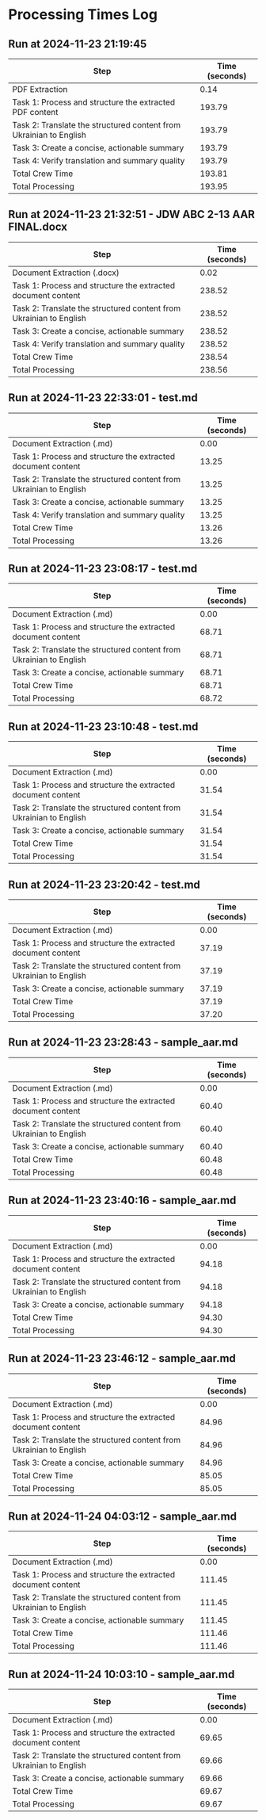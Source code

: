 # Processing Times Log


## Run at 2024-11-23 21:19:45

| Step | Time (seconds) |
|------|----------------|
| PDF Extraction | 0.14 |
| Task 1: Process and structure the extracted PDF content | 193.79 |
| Task 2: Translate the structured content from Ukrainian to English | 193.79 |
| Task 3: Create a concise, actionable summary | 193.79 |
| Task 4: Verify translation and summary quality | 193.79 |
| Total Crew Time | 193.81 |
| Total Processing | 193.95 |


## Run at 2024-11-23 21:32:51 - JDW ABC 2-13 AAR FINAL.docx

| Step | Time (seconds) |
|------|----------------|
| Document Extraction (.docx) | 0.02 |
| Task 1: Process and structure the extracted document content | 238.52 |
| Task 2: Translate the structured content from Ukrainian to English | 238.52 |
| Task 3: Create a concise, actionable summary | 238.52 |
| Task 4: Verify translation and summary quality | 238.52 |
| Total Crew Time | 238.54 |
| Total Processing | 238.56 |


## Run at 2024-11-23 22:33:01 - test.md

| Step | Time (seconds) |
|------|----------------|
| Document Extraction (.md) | 0.00 |
| Task 1: Process and structure the extracted document content | 13.25 |
| Task 2: Translate the structured content from Ukrainian to English | 13.25 |
| Task 3: Create a concise, actionable summary | 13.25 |
| Task 4: Verify translation and summary quality | 13.25 |
| Total Crew Time | 13.26 |
| Total Processing | 13.26 |


## Run at 2024-11-23 23:08:17 - test.md

| Step | Time (seconds) |
|------|----------------|
| Document Extraction (.md) | 0.00 |
| Task 1: Process and structure the extracted document content | 68.71 |
| Task 2: Translate the structured content from Ukrainian to English | 68.71 |
| Task 3: Create a concise, actionable summary | 68.71 |
| Total Crew Time | 68.71 |
| Total Processing | 68.72 |


## Run at 2024-11-23 23:10:48 - test.md

| Step | Time (seconds) |
|------|----------------|
| Document Extraction (.md) | 0.00 |
| Task 1: Process and structure the extracted document content | 31.54 |
| Task 2: Translate the structured content from Ukrainian to English | 31.54 |
| Task 3: Create a concise, actionable summary | 31.54 |
| Total Crew Time | 31.54 |
| Total Processing | 31.54 |


## Run at 2024-11-23 23:20:42 - test.md

| Step | Time (seconds) |
|------|----------------|
| Document Extraction (.md) | 0.00 |
| Task 1: Process and structure the extracted document content | 37.19 |
| Task 2: Translate the structured content from Ukrainian to English | 37.19 |
| Task 3: Create a concise, actionable summary | 37.19 |
| Total Crew Time | 37.19 |
| Total Processing | 37.20 |


## Run at 2024-11-23 23:28:43 - sample_aar.md

| Step | Time (seconds) |
|------|----------------|
| Document Extraction (.md) | 0.00 |
| Task 1: Process and structure the extracted document content | 60.40 |
| Task 2: Translate the structured content from Ukrainian to English | 60.40 |
| Task 3: Create a concise, actionable summary | 60.40 |
| Total Crew Time | 60.48 |
| Total Processing | 60.48 |


## Run at 2024-11-23 23:40:16 - sample_aar.md

| Step | Time (seconds) |
|------|----------------|
| Document Extraction (.md) | 0.00 |
| Task 1: Process and structure the extracted document content | 94.18 |
| Task 2: Translate the structured content from Ukrainian to English | 94.18 |
| Task 3: Create a concise, actionable summary | 94.18 |
| Total Crew Time | 94.30 |
| Total Processing | 94.30 |


## Run at 2024-11-23 23:46:12 - sample_aar.md

| Step | Time (seconds) |
|------|----------------|
| Document Extraction (.md) | 0.00 |
| Task 1: Process and structure the extracted document content | 84.96 |
| Task 2: Translate the structured content from Ukrainian to English | 84.96 |
| Task 3: Create a concise, actionable summary | 84.96 |
| Total Crew Time | 85.05 |
| Total Processing | 85.05 |


## Run at 2024-11-24 04:03:12 - sample_aar.md

| Step | Time (seconds) |
|------|----------------|
| Document Extraction (.md) | 0.00 |
| Task 1: Process and structure the extracted document content | 111.45 |
| Task 2: Translate the structured content from Ukrainian to English | 111.45 |
| Task 3: Create a concise, actionable summary | 111.45 |
| Total Crew Time | 111.46 |
| Total Processing | 111.46 |


## Run at 2024-11-24 10:03:10 - sample_aar.md

| Step | Time (seconds) |
|------|----------------|
| Document Extraction (.md) | 0.00 |
| Task 1: Process and structure the extracted document content | 69.65 |
| Task 2: Translate the structured content from Ukrainian to English | 69.66 |
| Task 3: Create a concise, actionable summary | 69.66 |
| Total Crew Time | 69.67 |
| Total Processing | 69.67 |

